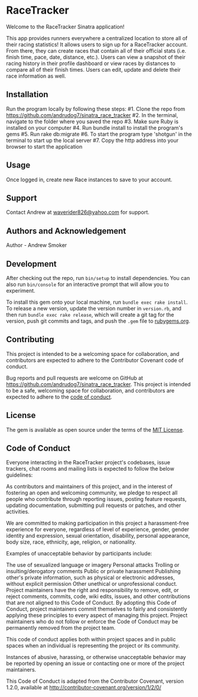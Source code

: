 # RaceTracker

Welcome to the RaceTracker Sinatra application!

This app provides runners everywhere a centralized location to store all of their racing statistics!  It allows users to sign up for a RaceTracker account.  From there, they can create races that contain all of their official stats (i.e. finish time, pace, date, distance, etc.).  Users can view a snapshot of their racing history in their profile dashboard or view races by distances to compare all of their finish times.  Users can edit, update and delete their race information as well.

## Installation

Run the program locally by following these steps:
#1. Clone the repo from https://github.com/andrudog7/sinatra_race_tracker
#2. In the terminal, navigate to the folder where you saved the repo
#3. Make sure Ruby is installed on your computer
#4. Run bundle install to install the program's gems
#5. Run rake db:migrate
#6. To start the program type 'shotgun' in the terminal to start up the local server
#7. Copy the http address into your browser to start the application


## Usage

Once logged in, create new Race instances to save to your account.

## Support

Contact Andrew at waverider826@yahoo.com for support.  

## Authors and Acknowledgement

Author - Andrew Smoker

## Development

After checking out the repo, run `bin/setup` to install dependencies. You can also run `bin/console` for an interactive prompt that will allow you to experiment.

To install this gem onto your local machine, run `bundle exec rake install`. To release a new version, update the version number in `version.rb`, and then run `bundle exec rake release`, which will create a git tag for the version, push git commits and tags, and push the `.gem` file to [rubygems.org](https://rubygems.org).

## Contributing

This project is intended to be a welcoming space for collaboration, and contributors are expected to adhere to the Contributor Covenant code of conduct.

Bug reports and pull requests are welcome on GitHub at https://github.com/andrudog7/sinatra_race_tracker. This project is intended to be a safe, welcoming space for collaboration, and contributors are expected to adhere to the [code of conduct](https://github.com/andrudog7/sinatra_race_tracker/blob/master/CODE_OF_CONDUCT.md).

## License

The gem is available as open source under the terms of the [MIT License](https://opensource.org/licenses/MIT).

## Code of Conduct

Everyone interacting in the RaceTracker project's codebases, issue trackers, chat rooms and mailing lists is expected to follow the below guidelines:

As contributors and maintainers of this project, and in the interest of fostering an open and welcoming community, we pledge to respect all people who contribute through reporting issues, posting feature requests, updating documentation, submitting pull requests or patches, and other activities.

We are committed to making participation in this project a harassment-free experience for everyone, regardless of level of experience, gender, gender identity and expression, sexual orientation, disability, personal appearance, body size, race, ethnicity, age, religion, or nationality.

Examples of unacceptable behavior by participants include:

The use of sexualized language or imagery
Personal attacks
Trolling or insulting/derogatory comments
Public or private harassment
Publishing other's private information, such as physical or electronic addresses, without explicit permission
Other unethical or unprofessional conduct.
Project maintainers have the right and responsibility to remove, edit, or reject comments, commits, code, wiki edits, issues, and other contributions that are not aligned to this Code of Conduct. By adopting this Code of Conduct, project maintainers commit themselves to fairly and consistently applying these principles to every aspect of managing this project. Project maintainers who do not follow or enforce the Code of Conduct may be permanently removed from the project team.

This code of conduct applies both within project spaces and in public spaces when an individual is representing the project or its community.

Instances of abusive, harassing, or otherwise unacceptable behavior may be reported by opening an issue or contacting one or more of the project maintainers.

This Code of Conduct is adapted from the Contributor Covenant, version 1.2.0, available at http://contributor-covenant.org/version/1/2/0/

